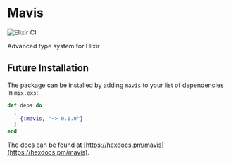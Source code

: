 # Mavis

![Elixir CI](https://github.com/ityonemo/mavis/workflows/Elixir%20CI/badge.svg)

Advanced type system for Elixir

## Future Installation

The package can be installed by adding `mavis` to your list of dependencies in `mix.exs`:

```elixir
def deps do
  [
    {:mavis, "~> 0.1.0"}
  ]
end
```

The docs can be found at [https://hexdocs.pm/mavis](https://hexdocs.pm/mavis).

